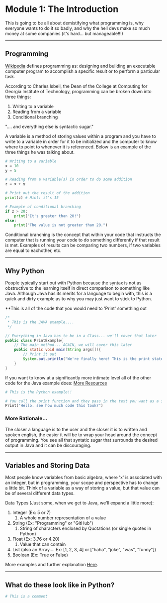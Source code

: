 # Module 1: The Introduction
This is going to be all about demistifying what programming is, why everyone wants to do it so badly, and why the hell devs make so much money at some companies (it's hard... but manageable!!!)
___

## Programming
[Wikipedia](https://en.wikipedia.org/wiki/Computer_programming) defines programming as: designing and building an executable computer program to accomplish a specific result or to perform a particular task.

According to Charles Isbell, the Dean of the College at Computing for Georgia Institute of Technology, programming can be broken down into three things:
1. Writing to a variable
2. Reading from a variable
3. Conditional branching

".... and everything else is syntactic sugar."  

A variable is a method of storing values within a program and you have to write to a variable in order for it to be initialized and the computer to know where to point to whenever it is referenced. Below is an example of the three things he was talking about.

```Python
# Writing to a variable
x = 10
y = 5

# Reading from a variable(s) in order to do some addition
z = x + y

# Print out the result of the addition
print(z) # Hint: it's 15

# Example of conditional branching
if z > 20:
	print("It's greater than 20!")
else:
	print("The value is not greater than 20.")

```

Conditional branching is the concept that within your code that instructs the computer that is running your code to do something differently if that result is met. Examples of results can be comparing two numbers, if two variables are equal to eachother, etc.

---
## Why Python

People typically start out with Python because the syntax is not as obstructive to the learning itself in direct comparison to something like Java. Although Java has its merits for a language to begin with, this is a quick and dirty example as to why you may just want to stick to Python.

**This is all of the code that you would need to 'Print' something out

```Java
/*
 * This is the JAVA example....
 */

// Everything in Java has to be in a Class... we'll cover that later
public class PrintExample{
	// The main method... AGAIN, we will cover this later
	public static void main(String args[]){
		// Print it out
		System.out.println("We're finally here! This is the print statement");
	}
}
```

If you want to know at a significantly more intimate level all of the other code for the Java example does: [More Resources](https://www.geeksforgeeks.org/system-out-println-in-java/?ref=lbp)

```Python
# This is the Python example!!

# You call the print function and they pass in the text you want as a string.
Print("Hello. see how much code this took?")
```

### More Rationale...
The closer a language is to the user and the closer it is to written and spoken english, the easier it will be to wrap your head around the concept of programming. You see all that syntatic sugar that surrounds the desired output in Java and it can be discouraging.

---

## Variables and Storing Data
Most people know variables from basic algebra, where 'x' is associated with an integer, but in programming, your scope and perspective has to change a little bit. Think of a variable as a way of storing a value, but that value can be of several different data types. 

Data Types (Just some, when we get to Java, we'll expand a little more):
1. Integer (Ex: 5 or 7)
	1. A whole number representation of a value
2. String (Ex: "Programming" or "GitHub")
	1. String of characters enclosed by Quotations (or single quotes in Python)
3. Float (Ex: 3.76 or 4.20)
	1. Value that can contain 
4. List (also an Array.... Ex: [1, 2, 3, 4] or ["haha", "joke", "was", "funny"])
5. Boolean (Ex: True or False)

More examples and further explanation [Here](https://www.w3schools.com/python/python_datatypes.asp).

---

## What do these look like in Python?

```Python
# This is a comment
```

